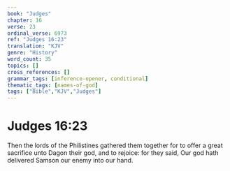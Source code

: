```yaml
---
book: "Judges"
chapter: 16
verse: 23
ordinal_verse: 6973
ref: "Judges 16:23"
translation: "KJV"
genre: "History"
word_count: 35
topics: []
cross_references: []
grammar_tags: [inference-opener, conditional]
thematic_tags: [names-of-god]
tags: ["Bible","KJV","Judges"]
---
```


# Judges 16:23

Then the lords of the Philistines gathered them together for to offer a great sacrifice unto Dagon their god, and to rejoice: for they said, Our god hath delivered Samson our enemy into our hand.
